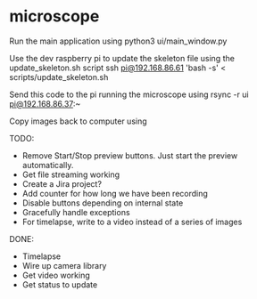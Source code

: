 # microscope

Run the main application using
python3 ui/main_window.py

Use the dev raspberry pi to update the skeleton file using the update_skeleton.sh script
ssh pi@192.168.86.61 'bash -s' <  scripts/update_skeleton.sh

Send this code to the pi running the microscope using
rsync -r ui pi@192.168.86.37:~

Copy images back to computer using

TODO:
- Remove Start/Stop preview buttons. Just start the preview automatically.
- Get file streaming working
- Create a Jira project?
- Add counter for how long we have been recording
- Disable buttons depending on internal state
- Gracefully handle exceptions
- For timelapse, write to a video instead of a series of images

DONE:
- Timelapse
- Wire up camera library
- Get video working
- Get status to update
